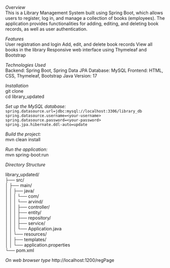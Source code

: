 *Overview* <br>
This is a Library Management System built using Spring Boot, which allows users to register, log in, and manage a collection of books (employees). 
The application provides functionalities for adding, editing, and deleting book records, as well as user authentication.

*Features*<br>
User registration and login
Add, edit, and delete book records
View all books in the library
Responsive web interface using Thymeleaf and Bootstrap

*Technologies Used*<br>
Backend: Spring Boot, Spring Data JPA
Database: MySQL
Frontend: HTML, CSS, Thymeleaf, Bootstrap
Java Version: 17

*Installation* <br>
git clone <repository-url>  <br>
cd library_updated

*Set up the MySQL database:* <br>
`spring.datasource.url=jdbc:mysql://localhost:3306/library_db` <br>
`spring.datasource.username=<your-username>` <br>
`spring.datasource.password=<your-password>` <br>
`spring.jpa.hibernate.ddl-auto=update` <br>

*Build the project:* <br>
mvn clean install

*Run the application:* <br>
mvn spring-boot:run

*Directory Structure*

library_updated/ <br>
├── src/  <br>
│   ├── main/   <br>
│   │   ├── java/  <br>
│   │   │   └── com/   <br>
│   │   │       └── arvind/   <br>
│   │   │           ├── controller/   <br>
│   │   │           ├── entity/       <br>
│   │   │           ├── repository/     <br>
│   │   │           ├── service/       <br>
│   │   │           └── Application.java    <br>
│   │   └── resources/   <br>
│   │       ├── templates/   <br>
│   │       └── application.properties    <br>
└── pom.xml   <br>


*On web browser type*
http://localhost:1200/regPage 
